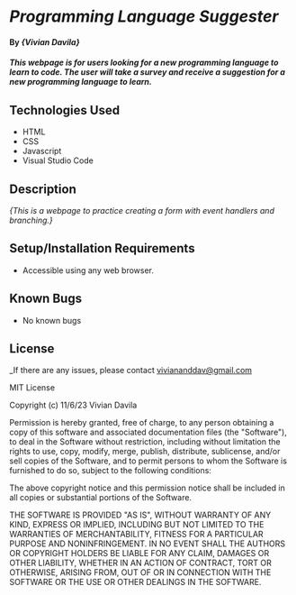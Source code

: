 # _Programming Language Suggester_

#### By _**{Vivian Davila}**_

#### _This webpage is for users looking for a new programming language to learn to code. The user will take a survey and receive a suggestion for a new programming language to learn._

## Technologies Used

* HTML
* CSS
* Javascript
* Visual Studio Code

## Description

_{This is a webpage to practice creating a form with event handlers and branching.}_

## Setup/Installation Requirements

* Accessible using any web browser.

## Known Bugs

* No known bugs

## License

_If there are any issues, please contact viviananddav@gmail.com

MIT License

Copyright (c) 11/6/23 Vivian Davila

Permission is hereby granted, free of charge, to any person obtaining a copy
of this software and associated documentation files (the "Software"), to deal
in the Software without restriction, including without limitation the rights
to use, copy, modify, merge, publish, distribute, sublicense, and/or sell
copies of the Software, and to permit persons to whom the Software is
furnished to do so, subject to the following conditions:

The above copyright notice and this permission notice shall be included in all
copies or substantial portions of the Software.

THE SOFTWARE IS PROVIDED "AS IS", WITHOUT WARRANTY OF ANY KIND, EXPRESS OR
IMPLIED, INCLUDING BUT NOT LIMITED TO THE WARRANTIES OF MERCHANTABILITY,
FITNESS FOR A PARTICULAR PURPOSE AND NONINFRINGEMENT. IN NO EVENT SHALL THE
AUTHORS OR COPYRIGHT HOLDERS BE LIABLE FOR ANY CLAIM, DAMAGES OR OTHER
LIABILITY, WHETHER IN AN ACTION OF CONTRACT, TORT OR OTHERWISE, ARISING FROM,
OUT OF OR IN CONNECTION WITH THE SOFTWARE OR THE USE OR OTHER DEALINGS IN THE
SOFTWARE.
